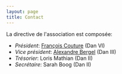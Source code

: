 ```yaml
---
layout: page
title: Contact
---
```

La directive de l'association est composée:
- _Président_: [François Couture](mailto:francois.couture@bluewin.ch) (Dan VI)
- _Vice président_: [Alexandre Bergel](mailto:alexandre.bergel@me.com) (Dan III) 
- _Trésorier_: Loris Mathian (Dan II)
- _Secrétaire_: Sarah Boog (Dan II)
